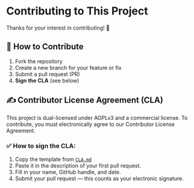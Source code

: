# Contributing to This Project

Thanks for your interest in contributing! 🎉

## 🚀 How to Contribute

1. Fork the repository
2. Create a new branch for your feature or fix
3. Submit a pull request (PR)
4. **Sign the CLA** (see below)

## ✍️ Contributor License Agreement (CLA)

This project is dual-licensed under AGPLv3 and a commercial license.
To contribute, you must electronically agree to our Contributor License Agreement.

### ✅ How to sign the CLA:

1. Copy the template from [`CLA.md`](./CLA.md)
2. Paste it in the description of your first pull request.
3. Fill in your name, GitHub handle, and date.
4. Submit your pull request — this counts as your electronic signature.
